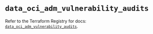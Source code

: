 # `data_oci_adm_vulnerability_audits`

Refer to the Terraform Registry for docs: [`data_oci_adm_vulnerability_audits`](https://registry.terraform.io/providers/oracle/oci/6.18.0/docs/data-sources/adm_vulnerability_audits).
